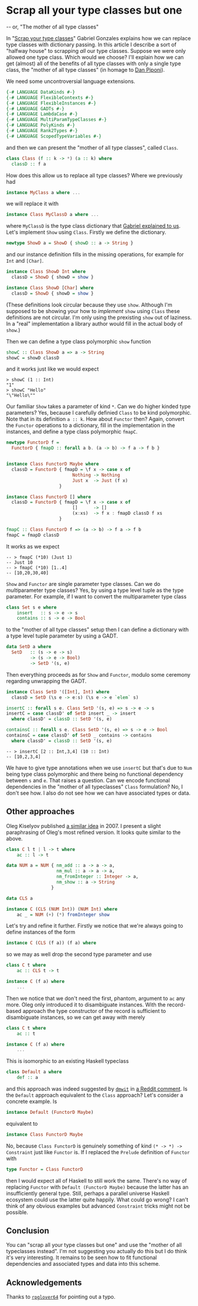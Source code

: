 # Scrap all your type classes but one

-- or, "The mother of all type classes"

In "[Scrap your type
classes](http://www.haskellforall.com/2012/05/scrap-your-type-classes.html)"
Gabriel Gonzales explains how we can replace type classes with
dictionary passing.  In this article I describe a sort of "halfway
house" to scrapping *all* our type classes.  Suppose we were only
allowed one type class.  Which would we choose?  I'll explain how we
can get (almost) all of the benefits of all type classes with only a
single type class, the "mother of all type classes" (in homage to [Dan
Piponi](http://blog.sigfpe.com/2008/12/mother-of-all-monads.html)).

We need some uncontroversial language extensions.

```haskell
{-# LANGUAGE DataKinds #-}
{-# LANGUAGE FlexibleContexts #-}
{-# LANGUAGE FlexibleInstances #-}
{-# LANGUAGE GADTs #-}
{-# LANGUAGE LambdaCase #-}
{-# LANGUAGE MultiParamTypeClasses #-}
{-# LANGUAGE PolyKinds #-}
{-# LANGUAGE Rank2Types #-}
{-# LANGUAGE ScopedTypeVariables #-}
```

and then we can present the "mother of all type classes", called
`Class`.

```haskell
class Class (f :: k -> *) (a :: k) where
  classD :: f a
```

How does this allow us to replace all type classes?  Where we
previously had

```haskell
instance MyClass a where ...
```

we will replace it with

```haskell
instance Class MyClassD a where ...
```

where `MyClassD` is the type class dictionary that [Gabriel
explained to
us](http://www.haskellforall.com/2012/05/scrap-your-type-classes.html).
Let's implement `Show` using `Class`.  Firstly we define the
dictionary.

```haskell
newtype ShowD a = ShowD { showD :: a -> String }
```

and our instance definition fills in the missing operations, for
example for `Int` and `[Char]`.

```haskell
instance Class ShowD Int where
  classD = ShowD { showD = show }

instance Class ShowD [Char] where
  classD = ShowD { showD = show }
```

(These definitions look circular because they use `show`.  Although
I'm supposed to be showing your how to *implement* `show` using
`Class` these definitions are not circular.  I'm only using the
prexisting `show` out of laziness.  In a "real" implementation a
library author would fill in the actual body of `show`.)

Then we can define a type class polymorphic `show` function

```haskell
showC :: Class ShowD a => a -> String
showC = showD classD
```

and it works just like we would expect

```
> showC (1 :: Int)
"1"
> showC "Hello"
"\"Hello\""
```

Our familiar `Show` takes a parameter of kind `*`.  Can we do higher
kinded type parameters?  Yes, because I carefully definied `Class` to
be kind polymorphic.  Note that in its definition `a :: k`.  How
about `Functor` then?  Again, convert the `Functor` operations to a
dictionary, fill in the implementation in the instances, and define a
type class polymorphic `fmapC`.

```haskell
newtype FunctorD f =
  FunctorD { fmapD :: forall a b. (a -> b) -> f a -> f b }


instance Class FunctorD Maybe where
  classD = FunctorD { fmapD = \f x -> case x of
                         Nothing -> Nothing
                         Just x  -> Just (f x)
                    }

instance Class FunctorD [] where
  classD = FunctorD { fmapD = \f x -> case x of
                         []      -> []
                         (x:xs)  -> f x : fmapD classD f xs
                    }

fmapC :: Class FunctorD f => (a -> b) -> f a -> f b
fmapC = fmapD classD
```

It works as we expect

```
-- > fmapC (*10) (Just 1)
-- Just 10
-- > fmapC (*10) [1..4]
-- [10,20,30,40]
```

`Show` and `Functor` are single parameter type classes.  Can we do
*multi*parameter type classes?  Yes, by using a type level tuple as the
type parameter.  For example, if I want to convert the multiparameter
type class

```haskell
class Set s e where
    insert   :: s -> e -> s
    contains :: s -> e -> Bool
```

to the "mother of all type classes" setup then I can define a
dictionary with a type level tuple parameter by using a GADT.

```haskell
data SetD a where
  SetD   :: (s -> e -> s)
         -> (s -> e -> Bool)
         -> SetD '(s, e)
```

Then everything proceeds as for `Show` and `Functor`, modulo some
ceremony regarding unwrapping the GADT.

```haskell
instance Class SetD '([Int], Int) where
  classD = SetD (\s e -> e:s) (\s e -> e `elem` s)

insertC :: forall s e. Class SetD '(s, e) => s -> e -> s
insertC = case classD' of SetD insert _ -> insert
  where classD' = classD :: SetD '(s, e)

containsC :: forall s e. Class SetD '(s, e) => s -> e -> Bool
containsC = case classD' of SetD _ contains -> contains
  where classD' = classD :: SetD '(s, e)
```

```
-- > insertC [2 :: Int,3,4] (10 :: Int)
-- [10,2,3,4]
```

We have to give type annotations when we use `insertC` but that's due
to `Num` being type class polymorphic and there being no functional
dependency between `s` and `e`.  That raises a question.  Can we
encode functional dependencies in the "mother of all typeclasses"
`Class` formulation?  No, I don't see how.  I also do not see how we
can have associated types or data.

## Other approaches

Oleg Kiselyov published [a similar
idea](https://mail.haskell.org/pipermail/haskell/2007-March/019181.html)
in 2007.  I present a slight paraphrasing of Oleg's most refined
version.  It looks quite similar to the above.

```haskell
class C l t | l -> t where
    ac :: l -> t

data NUM a = NUM { nm_add :: a -> a -> a,
                   nm_mul :: a -> a -> a,
                   nm_fromInteger :: Integer -> a,
                   nm_show :: a -> String
                 }

data CLS a

instance C (CLS (NUM Int)) (NUM Int) where
    ac _ = NUM (+) (*) fromInteger show
```

Let's try and refine it further.  Firstly we notice that we're always
going to define instances of the form

```haskell
instance C (CLS (f a)) (f a) where
```

so we may as well drop the second type parameter and use

```haskell
class C t where
    ac :: CLS t -> t

instance C (f a) where
    ...
```

Then we notice that we don't need the first, phantom, argument to `ac`
any more.  Oleg only introduced it to disambiguate instances.  With
the record-based approach the type constructor of the record is
sufficient to disambiguate instances, so we can get away with merely

```haskell
class C t where
    ac :: t

instance C (f a) where
    ...
```

This is isomorphic to an existing Haskell typeclass

```haskell
class Default a where
    def :: a
```

and this approach was indeed suggested by
[`dmwit`](https://www.reddit.com/user/dmwit) in [a Reddit
comment](https://www.reddit.com/r/haskell/comments/78047z/scrap_all_your_typeclasses_but_one/doq9ldl/).
Is the `Default` approach equivalent to the `Class` approach?  Let's
consider a concrete example.  Is

```haskell
instance Default (FunctorD Maybe)
```

equivalent to

```haskell
instance Class FunctorD Maybe
```

No, because `Class FunctorD` is genuinely something of kind `(* -> *)
-> Constraint` just like `Functor` is. If I replaced the `Prelude`
definition of `Functor` with

```haskell
type Functor = Class FunctorD
```

then I would expect all of Haskell to still work the same.  There's no
way of replacing `Functor` with `Default (FunctorD Maybe)` because the
latter has an insufficiently general type.  Still, perhaps a parallel
universe Haskell ecosystem could use the latter quite happily.  What
could go wrong?  I can't think of any obvious examples but advanced
`Constraint` tricks might not be possible.

## Conclusion

You can "scrap all your type classes but one" and use the "mother of
all typeclasses instead".  I'm not suggesting you actually do this but
I do think it's very interesting.  It remains to be seen how to fit
functional dependencies and associated types and data into this
scheme.

## Acknowledgements

Thanks to [`rpglover64`](https://www.reddit.com/user/rpglover64) for
pointing out a typo.
